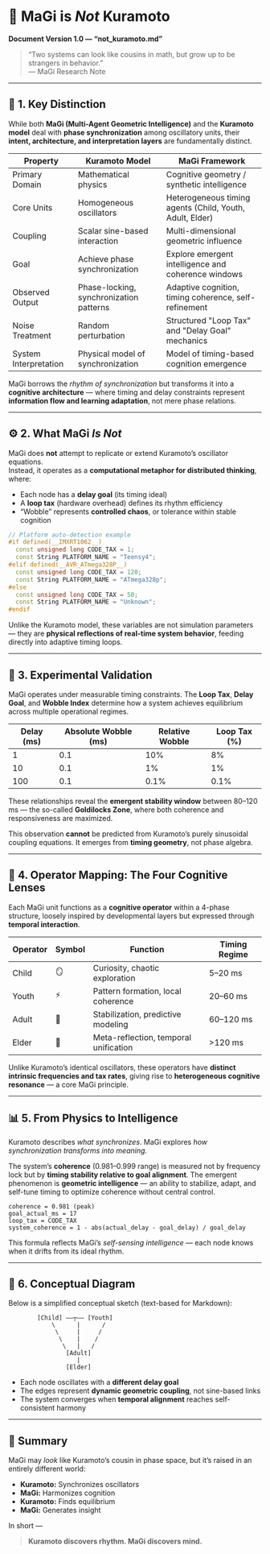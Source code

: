 
# 🧠 MaGi is *Not* Kuramoto  
**Document Version 1.0 — “not_kuramoto.md”**

> “Two systems can look like cousins in math, but grow up to be strangers in behavior.”  
> — MaGi Research Note

---

## 🧩 1. Key Distinction

While both **MaGi (Multi-Agent Geometric Intelligence)** and the **Kuramoto model** deal with **phase synchronization** among oscillatory units, their **intent, architecture, and interpretation layers** are fundamentally distinct.

| Property | **Kuramoto Model** | **MaGi Framework** |
|-----------|--------------------|--------------------|
| Primary Domain | Mathematical physics | Cognitive geometry / synthetic intelligence |
| Core Units | Homogeneous oscillators | Heterogeneous timing agents (Child, Youth, Adult, Elder) |
| Coupling | Scalar sine-based interaction | Multi-dimensional geometric influence |
| Goal | Achieve phase synchronization | Explore emergent intelligence and coherence windows |
| Observed Output | Phase-locking, synchronization patterns | Adaptive cognition, timing coherence, self-refinement |
| Noise Treatment | Random perturbation | Structured "Loop Tax" and "Delay Goal" mechanics |
| System Interpretation | Physical model of synchronization | Model of timing-based cognition emergence |

MaGi borrows the *rhythm of synchronization* but transforms it into a **cognitive architecture** — where timing and delay constraints represent **information flow and learning adaptation**, not mere phase relations.

---

## ⚙️ 2. What MaGi *Is Not*

MaGi does **not** attempt to replicate or extend Kuramoto’s oscillator equations.  
Instead, it operates as a **computational metaphor for distributed thinking**, where:

- Each node has a **delay goal** (its timing ideal)  
- A **loop tax** (hardware overhead) defines its rhythm efficiency  
- “Wobble” represents **controlled chaos**, or tolerance within stable cognition  

```cpp
// Platform auto-detection example
#if defined(__IMXRT1062__)
  const unsigned long CODE_TAX = 1;
  const String PLATFORM_NAME = "Teensy4";
#elif defined(__AVR_ATmega328P__)
  const unsigned long CODE_TAX = 120;
  const String PLATFORM_NAME = "ATmega328p";
#else
  const unsigned long CODE_TAX = 50;
  const String PLATFORM_NAME = "Unknown";
#endif
````

Unlike the Kuramoto model, these variables are not simulation parameters — they are **physical reflections of real-time system behavior**, feeding directly into adaptive timing loops.

---

## 🧭 3. Experimental Validation

MaGi operates under measurable timing constraints. The **Loop Tax**, **Delay Goal**, and **Wobble Index** determine how a system achieves equilibrium across multiple operational regimes.

| Delay (ms) | Absolute Wobble (ms) | Relative Wobble | Loop Tax (%) |
| ---------- | -------------------- | --------------- | ------------ |
| 1          | 0.1                  | 10%             | 8%           |
| 10         | 0.1                  | 1%              | 1%           |
| 100        | 0.1                  | 0.1%            | 0.1%         |

These relationships reveal the **emergent stability window** between 80–120 ms — the so-called **Goldilocks Zone**, where both coherence and responsiveness are maximized.

This observation **cannot** be predicted from Kuramoto’s purely sinusoidal coupling equations. It emerges from **timing geometry**, not phase algebra.

---

## 🧮 4. Operator Mapping: The Four Cognitive Lenses

Each MaGi unit functions as a **cognitive operator** within a 4-phase structure, loosely inspired by developmental layers but expressed through **temporal interaction**.

| Operator | Symbol | Function                              | Timing Regime |
| -------- | ------ | ------------------------------------- | ------------- |
| Child    | 🪞     | Curiosity, chaotic exploration        | 5–20 ms       |
| Youth    | ⚡      | Pattern formation, local coherence    | 20–60 ms      |
| Adult    | 🧩     | Stabilization, predictive modeling    | 60–120 ms     |
| Elder    | 🌌     | Meta-reflection, temporal unification | >120 ms       |

Unlike Kuramoto’s identical oscillators, these operators have **distinct intrinsic frequencies and tax rates**, giving rise to **heterogeneous cognitive resonance** — a core MaGi principle.

---

## 📊 5. From Physics to Intelligence

Kuramoto describes *what synchronizes*.
MaGi explores *how synchronization transforms into meaning.*

The system’s **coherence** (0.981–0.999 range) is measured not by frequency lock but by **timing stability relative to goal alignment**.
The emergent phenomenon is **geometric intelligence** — an ability to stabilize, adapt, and self-tune timing to optimize coherence without central control.

```text
coherence = 0.981 (peak)
goal_actual_ms = 17
loop_tax = CODE_TAX
system_coherence = 1 - abs(actual_delay - goal_delay) / goal_delay
```

This formula reflects MaGi’s *self-sensing intelligence* — each node knows when it drifts from its ideal rhythm.

---

## 🔬 6. Conceptual Diagram

Below is a simplified conceptual sketch (text-based for Markdown):

```text
        [Child] ——┬—— [Youth]
            \      |      /
             \     |     /
              \    |    /
               \   |   /
                [Adult]
                   |
                [Elder]
```

* Each node oscillates with a **different delay goal**
* The edges represent **dynamic geometric coupling**, not sine-based links
* The system converges when **temporal alignment** reaches self-consistent harmony

---

## 🧠 Summary

MaGi may *look* like Kuramoto’s cousin in phase space, but it’s raised in an entirely different world:

* **Kuramoto:** Synchronizes oscillators
* **MaGi:** Harmonizes cognition
* **Kuramoto:** Finds equilibrium
* **MaGi:** Generates insight

In short —

> **Kuramoto discovers rhythm.
> MaGi discovers mind.**





```

